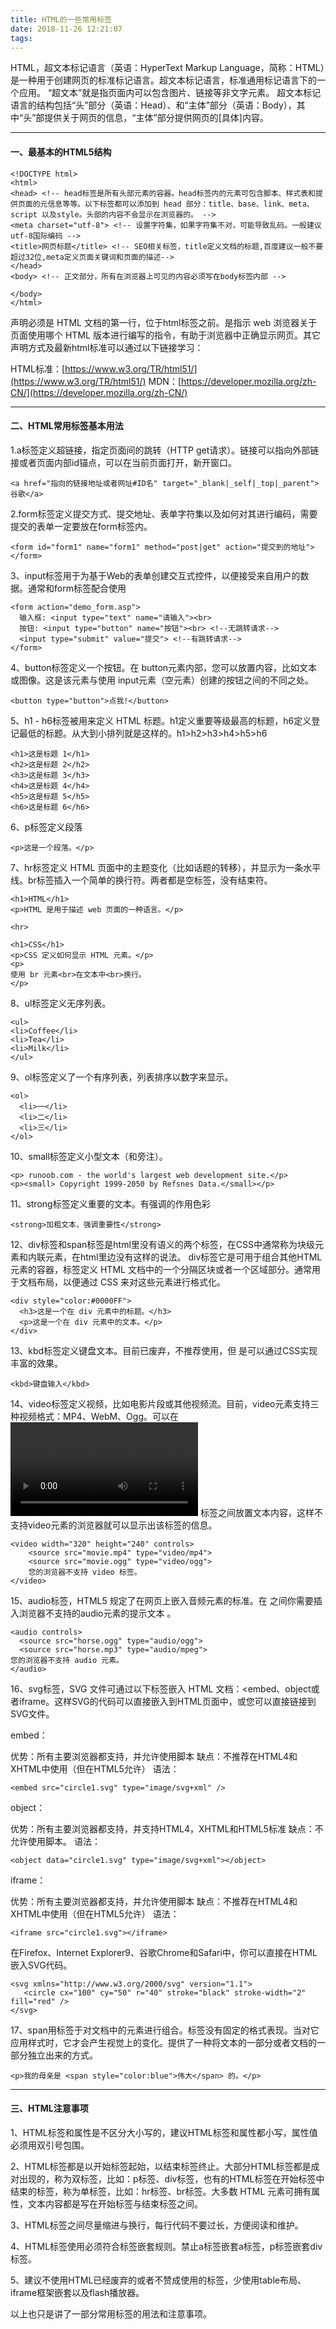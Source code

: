```yaml
---
title: HTML的一些常用标签
date: 2018-11-26 12:21:07
tags:
---
```

HTML，超文本标记语言（英语：HyperText Markup Language，简称：HTML）是一种用于创建网页的标准标记语言。超文本标记语言，标准通用标记语言下的一个应用。
“超文本”就是指页面内可以包含图片、链接等非文字元素。
超文本标记语言的结构包括“头”部分（英语：Head）、和“主体”部分（英语：Body），其中“头”部提供关于网页的信息，“主体”部分提供网页的[具体]内容。
***

#### 一、最基本的HTML5结构
```
<!DOCTYPE html>
<html> 
<head> <!-- head标签是所有头部元素的容器。head标签内的元素可包含脚本、样式表和提供页面的元信息等等。以下标签都可以添加到 head 部分：title、base、link、meta、script 以及style。头部的内容不会显示在浏览器的。 -->
<meta charset="utf-8"> <!-- 设置字符集，如果字符集不对，可能导致乱码。一般建议utf-8国际编码 -->
<title>网页标题</title> <!-- SEO相关标签，title定义文档的标题,百度建议一般不要超过32位,meta定义页面关键词和页面的描述-->
</head>
<body> <!-- 正文部分，所有在浏览器上可见的内容必须写在body标签内部 -->
    
</body>
</html>
```
<!DOCTYPE> 声明必须是 HTML 文档的第一行，位于html标签之前。<!DOCTYPE>是指示 web 浏览器关于页面使用哪个 HTML 版本进行编写的指令，有助于浏览器中正确显示网页。其它声明方式及最新html标准可以通过以下链接学习：
HTML标准：[https://www.w3.org/TR/html51/](https://www.w3.org/TR/html51/)
MDN：[https://developer.mozilla.org/zh-CN/](https://developer.mozilla.org/zh-CN/)
***
#### 二、HTML常用标签基本用法
1.a标签定义超链接，指定页面间的跳转（HTTP get请求）。链接可以指向外部链接或者页面内部id锚点，可以在当前页面打开，新开窗口。

```
<a href="指向的链接地址或者网址#ID名" target="_blank|_self|_top|_parent">谷歌</a>
```
2.form标签定义提交方式、提交地址、表单字符集以及如何对其进行编码，需要提交的表单一定要放在form标签内。
```
<form id="form1" name="form1" method="post|get" action="提交到的地址"></form>
```
3、input标签用于为基于Web的表单创建交互式控件，以便接受来自用户的数据。通常和form标签配合使用
```
<form action="demo_form.asp">
  输入框: <input type="text" name="请输入"><br>
  按钮: <input type="button" name="按钮"><br> <!--无跳转请求-->
  <input type="submit" value="提交"> <!--有跳转请求-->
</form>
```
4、button标签定义一个按钮。在 button元素内部，您可以放置内容，比如文本或图像。这是该元素与使用 input元素（空元素）创建的按钮之间的不同之处。
```
<button type="button">点我!</button>
```
5、h1 - h6标签被用来定义 HTML 标题。h1定义重要等级最高的标题，h6定义登记最低的标题。从大到小排列就是这样的。h1>h2>h3>h4>h5>h6
```
<h1>这是标题 1</h1> 
<h2>这是标题 2</h2> 
<h3>这是标题 3</h3> 
<h4>这是标题 4</h4> 
<h5>这是标题 5</h5> 
<h6>这是标题 6</h6>
```
6、p标签定义段落
```
<p>这是一个段落。</p>
```
7、hr标签定义 HTML 页面中的主题变化（比如话题的转移），并显示为一条水平线。br标签插入一个简单的换行符。两者都是空标签，没有结束符。
```
<h1>HTML</h1>
<p>HTML 是用于描述 web 页面的一种语言。</p>

<hr>

<h1>CSS</h1>
<p>CSS 定义如何显示 HTML 元素。</p>
<p> 
使用 br 元素<br>在文本中<br>换行。 
</p>
```
8、ul标签定义无序列表。
```
<ul>
<li>Coffee</li>
<li>Tea</li>
<li>Milk</li>
</ul>
```
9、ol标签定义了一个有序列表，列表排序以数字来显示。
```
<ol>
  <li>一</li>
  <li>二</li>
  <li>三</li>
</ol>
```
10、small标签定义小型文本（和旁注）。
```
<p> runoob.com - the world's largest web development site.</p>
<p><small> Copyright 1999-2050 by Refsnes Data.</small></p>
```
11、strong标签定义重要的文本。有强调的作用色彩
```
<strong>加粗文本，强调重要性</strong>
```
12、div标签和span标签是html里没有语义的两个标签，在CSS中通常称为块级元素和内联元素，在html里边没有这样的说法。
div标签它是可用于组合其他HTML元素的容器，标签定义 HTML 文档中的一个分隔区块或者一个区域部分。通常用于文档布局，以便通过 CSS 来对这些元素进行格式化。
```
<div style="color:#0000FF">
  <h3>这是一个在 div 元素中的标题。</h3>
  <p>这是一个在 div 元素中的文本。</p>
</div>
```
13、kbd标签定义键盘文本。目前已废弃，不推荐使用，但 是可以通过CSS实现丰富的效果。
```
<kbd>键盘输入</kbd>
```
14、video标签定义视频，比如电影片段或其他视频流。目前，video元素支持三种视频格式：MP4、WebM、Ogg。可以在 <video> 和 </video> 标签之间放置文本内容，这样不支持video元素的浏览器就可以显示出该标签的信息。
```
<video width="320" height="240" controls>
    <source src="movie.mp4" type="video/mp4">
    <source src="movie.ogg" type="video/ogg">
    您的浏览器不支持 video 标签。
</video>
```
15、audio标签，HTML5 规定了在网页上嵌入音频元素的标准。在<audio> 与 </audio> 之间你需要插入浏览器不支持的audio元素的提示文本 。
```
<audio controls>
  <source src="horse.ogg" type="audio/ogg">
  <source src="horse.mp3" type="audio/mpeg">
您的浏览器不支持 audio 元素。
</audio>
```
16、svg标签，SVG 文件可通过以下标签嵌入 HTML 文档：<embed、object或者iframe。这样SVG的代码可以直接嵌入到HTML页面中，或您可以直接链接到SVG文件。

embed：

优势：所有主要浏览器都支持，并允许使用脚本
缺点：不推荐在HTML4和XHTML中使用（但在HTML5允许）
语法：
```
<embed src="circle1.svg" type="image/svg+xml" />
```
object：

优势：所有主要浏览器都支持，并支持HTML4，XHTML和HTML5标准
缺点：不允许使用脚本。
语法：
```
<object data="circle1.svg" type="image/svg+xml"></object>
```
iframe：

优势：所有主要浏览器都支持，并允许使用脚本
缺点：不推荐在HTML4和XHTML中使用（但在HTML5允许）
语法：
```
<iframe src="circle1.svg"></iframe>
```
在Firefox、Internet Explorer9、谷歌Chrome和Safari中，你可以直接在HTML嵌入SVG代码。
```
<svg xmlns="http://www.w3.org/2000/svg" version="1.1">
   <circle cx="100" cy="50" r="40" stroke="black" stroke-width="2" fill="red" />
</svg>
```
17、span用标签于对文档中的元素进行组合。标签没有固定的格式表现。当对它应用样式时，它才会产生视觉上的变化。提供了一种将文本的一部分或者文档的一部分独立出来的方式。
```
<p>我的母亲是 <span style="color:blue">伟大</span> 的。</p>
```
***
#### 三、HTML注意事项
1、HTML标签和属性是不区分大小写的，建议HTML标签和属性都小写，属性值必须用双引号包围。

2、HTML标签都是以开始标签起始，以结束标签终止。大部分HTML标签都是成对出现的，称为双标签，比如：p标签、div标签，也有的HTML标签在开始标签中结束的标签，称为单标签，比如：hr标签、br标签。大多数 HTML 元素可拥有属性，文本内容都是写在开始标签与结束标签之间。

3、HTML标签之间尽量缩进与换行，每行代码不要过长，方便阅读和维护。

4、HTML标签使用必须符合标签嵌套规则。禁止a标签嵌套a标签，p标签嵌套div标签。

5、建议不使用HTML已经废弃的或者不赞成使用的标签，少使用table布局、iframe框架嵌套以及flash播放器。

以上也只是讲了一部分常用标签的用法和注意事项。
